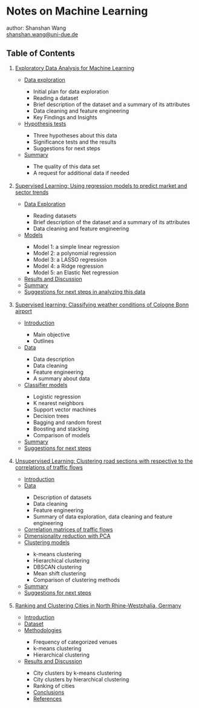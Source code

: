 # Notes on Machine Learning
author: Shanshan Wang\
shanshan.wang@uni-due.de

## Table of Contents
<ol>
<li><a href="https://shannwang.github.io/Machine_Learning/Exploratory_Data_Analysis.html">Exploratory Data Analysis for Machine Learning</a></li>
<ul>
<li><a href="https://shannwang.github.io/Machine_Learning/Exploratory_Data_Analysis.html#data">Data exploration</a></li>
 <ul>
 <li>Initial plan for data exploration</li>
 <li>Reading a dataset</li>
 <li>Brief description of the dataset and a summary of its attributes</li>
 <li>Data cleaning and feature engineering</li>
 <li>Key Findings and Insights</li>
 </ul>
<li><a href="https://shannwang.github.io/Machine_Learning/Exploratory_Data_Analysis.html#tests">Hypothesis tests</a></li>
 <ul>
 <li>Three hypotheses about this data</li>
 <li>Significance tests and the results</li>
 <li>Suggestions for next steps</li>
 </ul> 
<li><a href="https://shannwang.github.io/Machine_Learning/Exploratory_Data_Analysis.html#summary">Summary</a></li>
 <ul>
 <li>The quality of this data set</li>
 <li>A request for additional data if needed</li>
 </ul>
</ul>
<br>
 
 
<li><a href="https://shannwang.github.io/Machine_Learning/Superised_Learning_Regression.html">Supervised Learning: Using regression models to predict market and sector trends</a></li>
<ul>
<li><a href="https://shannwang.github.io/Machine_Learning/Superised_Learning_Regression.html#data">Data Exploration</a></li>
 <ul>
 <li>Reading datasets</li>
 <li>Brief description of the dataset and a summary of its attributes</li>
 <li>Data cleaning and feature engineering</li>
 </ul>
<li><a href="https://shannwang.github.io/Machine_Learning/Superised_Learning_Regression.html#model">Models</a></li>
 <ul>
 <li>Model 1: a simple linear regression</li>
 <li>Model 2: a polynomial regression</li>
 <li>Model 3: a LASSO regression</li>
 <li>Model 4: a Ridge regression</li>
 <li>Model 5: an Elastic Net regression</li>
 </ul>
<li><a href="https://shannwang.github.io/Machine_Learning/Superised_Learning_Regression.html#results">Results and Discussion</a></li>
<li><a href="https://shannwang.github.io/Machine_Learning/Superised_Learning_Regression.html#summary">Summary</a></li>
<li><a href="https://shannwang.github.io/Machine_Learning/Superised_Learning_Regression.html#suggestion">Suggestions for next steps in analyzing this data</a></li>
</ul>
<br>

 
<li><a href="https://shannwang.github.io/Machine_Learning/supervised_learning_classifying_weather_conditions.html">Supervised learning: Classifying weather conditions of Cologne Bonn airport</a></li>
<ul>
<li><a href="https://shannwang.github.io/Machine_Learning/supervised_learning_classifying_weather_conditions.html#introduction">Introduction</a></li>
 <ul>
 <li>Main objective</li>
 <li>Outlines</li>
 </ul>
<li><a href="https://shannwang.github.io/Machine_Learning/supervised_learning_classifying_weather_conditions.html#data">Data</a></li>
 <ul>
 <li>Data description</li>
 <li>Data cleaning</li>
 <li>Feature engineering</li>
 <li>A summary about data</li>
 </ul>
<li><a href="https://shannwang.github.io/Machine_Learning/supervised_learning_classifying_weather_conditions.html#models">Classifier models</a></li>
 <ul>
 <li>Logistic regression</li>
 <li>K nearest neighbors</li>
 <li>Support vector machines </li>
 <li>Decision trees</li>
 <li>Bagging and random forest</li> 
 <li>Boosting and stacking</li>
 <li>Comparison of models</li>
 </ul>
<li><a href="https://shannwang.github.io/Machine_Learning/supervised_learning_classifying_weather_conditions.html#summary">Summary</a></li>
<li><a href="https://shannwang.github.io/Machine_Learning/supervised_learning_classifying_weather_conditions.html#suggestion">Suggestions for next steps</a></li>
</ul> 
<br>

 
<li><a href="https://shannwang.github.io/Machine_Learning/unsupervised_learning_clustering_road_sections.html">Unsupervised Learning: Clustering road sections with respective to the correlations of traffic flows</a></li> 
<ul>
<li><a href="https://shannwang.github.io/Machine_Learning/unsupervised_learning_clustering_road_sections.html#introduction">Introduction</a></li>
<li><a href="https://shannwang.github.io/Machine_Learning/unsupervised_learning_clustering_road_sections.html#data">Data</a></li>
 <ul>
 <li>Description of datasets</li>
 <li>Data cleaning </li>
 <li>Feature engineering</li>
 <li>Summary of data exploration, data cleaning and feature engineering</li>
 </ul>
<li><a href="https://shannwang.github.io/Machine_Learning/unsupervised_learning_clustering_road_sections.html#correlation">Correlation matrices of traffic flows</a></li>
<li><a href="https://shannwang.github.io/Machine_Learning/unsupervised_learning_clustering_road_sections.html#reduce">Dimensionality reduction with PCA</a></li>
<li><a href="https://shannwang.github.io/Machine_Learning/unsupervised_learning_clustering_road_sections.html#model">Clustering models</a></li>
 <ul>
 <li>k-means clustering</li>
 <li>Hierarchical clustering</li>
 <li>DBSCAN clustering</li>
 <li>Mean shift clustering</li>
 <li>Comparison of clustering methods</li>
 </ul>
<li><a href="https://shannwang.github.io/Machine_Learning/unsupervised_learning_clustering_road_sections.html#summary">Summary</a></li>
<li><a href="https://shannwang.github.io/Machine_Learning/unsupervised_learning_clustering_road_sections.html#suggestion">Suggestions for next steps</a></li>
</ul> 
<br>

    
<li><a href="https://shannwang.github.io/Machine_Learning/Clustering_cities_in_NRW.html">Ranking and Clustering Cities in North Rhine-Westphalia, Germany</a></li>
<ul>
<li><a href="https://shannwang.github.io/Machine_Learning/Clustering_cities_in_NRW.html#introduction">Introduction</a></li>
<li><a href="https://shannwang.github.io/Machine_Learning/Clustering_cities_in_NRW.html#data">Dataset</a></li>
<li><a href="https://shannwang.github.io/Machine_Learning/Clustering_cities_in_NRW.html#methodology">Methodologies</a></li>
 <ul>
 <li>Frequency of categorized venues</li>
 <li>k-means clustering</li>
 <li>Hierarchical clustering</li>
 </ul>
<li><a href="https://shannwang.github.io/Machine_Learning/Clustering_cities_in_NRW.html#results">Results and Discussion</a></li>
 <ul>
 <li>City clusters by k-means clustering</li>
 <li>City clusters by hierarchical clustering</li>
 <li>Ranking of cities</li>
<li><a href="https://shannwang.github.io/Machine_Learning/Clustering_cities_in_NRW.html#conclusion">Conclusions</a></li>
<li><a href="https://shannwang.github.io/Machine_Learning/Clustering_cities_in_NRW.html#references">References</a></li>
 </ul>   
 <br> 




 


    

 

</ol> 

